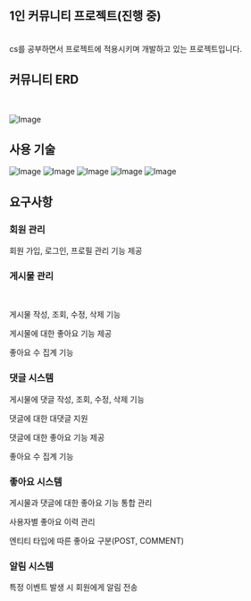 <h2>1인 커뮤니티 프로젝트(진행 중)</h2><br>
cs를 공부하면서 프로젝트에 적용시키며 개발하고 있는 프로젝트입니다.<br>

<h2>커뮤니티 ERD</h2><br>

![Image](https://github.com/user-attachments/assets/89e58f8c-f08a-451d-a899-85fa88a56ef2)
<br>
<h2>사용 기술</h2>

![Image](https://github.com/user-attachments/assets/efba11e6-03b8-400b-9ac8-0433e97d8d6c)
![Image](https://github.com/user-attachments/assets/7d19db96-c777-4aec-8807-6813f14d0795)
![Image](https://github.com/user-attachments/assets/78a3253d-7f36-48b3-8ce2-3db986fffb33)
![Image](https://github.com/user-attachments/assets/0f470010-749b-4683-8cec-84b2464d6985)
![Image](https://github.com/user-attachments/assets/d765d465-68a6-432a-8a04-8a0a0c7f3f3d)

<h2>요구사항</h2>
<h3>회원 관리</h3>

회원 가입, 로그인, 프로필 관리 기능 제공<br>

<h3>게시물 관리</h3><br>

게시물 작성, 조회, 수정, 삭제 기능<br>

게시물에 대한 좋아요 기능 제공<br>

좋아요 수 집계 기능<br>

<h3>댓글 시스템</h3>

게시물에 댓글 작성, 조회, 수정, 삭제 기능<br>

댓글에 대한 대댓글 지원<br>

댓글에 대한 좋아요 기능 제공<br>

좋아요 수 집계 기능<br>

<h3>좋아요 시스템</h3>

게시물과 댓글에 대한 좋아요 기능 통합 관리<br>

사용자별 좋아요 이력 관리<br>

엔티티 타입에 따른 좋아요 구분(POST, COMMENT)<br>

<h3>알림 시스템</h3>

특정 이벤트 발생 시 회원에게 알림 전송<br>

